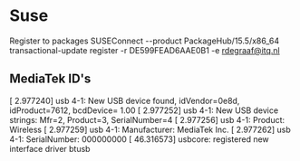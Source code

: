 # Suse

Register to packages
SUSEConnect --product PackageHub/15.5/x86_64
transactional-update register -r DE599FEAD6AAE0B1 -e rdegraaf@itq.nl


## MediaTek ID's
[    2.977240] usb 4-1: New USB device found, idVendor=0e8d, idProduct=7612, bcdDevice= 1.00
[    2.977252] usb 4-1: New USB device strings: Mfr=2, Product=3, SerialNumber=4
[    2.977256] usb 4-1: Product: Wireless 
[    2.977259] usb 4-1: Manufacturer: MediaTek Inc.
[    2.977262] usb 4-1: SerialNumber: 000000000
[   46.316573] usbcore: registered new interface driver btusb